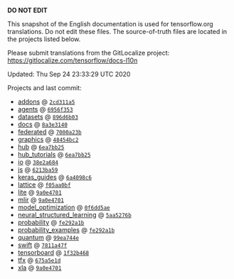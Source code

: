 __DO NOT EDIT__

This snapshot of the English documentation is used for tensorflow.org
translations. Do not edit these files. The source-of-truth files are located in
the projects listed below.

Please submit translations from the GitLocalize project: https://gitlocalize.com/tensorflow/docs-l10n

Updated: Thu Sep 24 23:33:29 UTC 2020

Projects and last commit:

- [addons](https://github.com/tensorflow/addons/tree/master/docs) @ <a href='https://github.com/tensorflow/addons/commit/2cd311a51af4bf0da5466f7ea2085f4c2fb2f9af'><code>2cd311a5</code></a>
- [agents](https://github.com/tensorflow/agents/tree/master/docs) @ <a href='https://github.com/tensorflow/agents/commit/6956f35362073543b89bf2d1e89f553730c11fae'><code>6956f353</code></a>
- [datasets](https://github.com/tensorflow/datasets/tree/master/docs) @ <a href='https://github.com/tensorflow/datasets/commit/896d6b03bb358cbaf57a5565b9660ca2509af5e1'><code>896d6b03</code></a>
- [docs](https://github.com/tensorflow/docs/tree/master/site/en) @ <a href='https://github.com/tensorflow/docs/commit/8a3e3140d465d0d31e1ad12bb2e33cd1e6057940'><code>8a3e3140</code></a>
- [federated](https://github.com/tensorflow/federated/tree/master/docs) @ <a href='https://github.com/tensorflow/federated/commit/7000a23bca875aaa490693ccf8373646070e885d'><code>7000a23b</code></a>
- [graphics](https://github.com/tensorflow/graphics/tree/master/tensorflow_graphics/g3doc) @ <a href='https://github.com/tensorflow/graphics/commit/48454bc297e4b7b59e1fac8b4cc92058e1d7642e'><code>48454bc2</code></a>
- [hub](https://github.com/tensorflow/hub/tree/master/docs) @ <a href='https://github.com/tensorflow/hub/commit/6ea7bb25fe15a53b69245d2785b3efd064963ebc'><code>6ea7bb25</code></a>
- [hub_tutorials](https://github.com/tensorflow/hub/tree/master/examples/colab) @ <a href='https://github.com/tensorflow/hub/commit/6ea7bb25fe15a53b69245d2785b3efd064963ebc'><code>6ea7bb25</code></a>
- [io](https://github.com/tensorflow/io/tree/master/docs) @ <a href='https://github.com/tensorflow/io/commit/38e2a6840c8fac7e3082aa1d4bfc6f49ec003f8e'><code>38e2a684</code></a>
- [js](https://github.com/tensorflow/tfjs-website/tree/master/docs) @ <a href='https://github.com/tensorflow/tfjs-website/commit/6213ba596d55a9e54cd6bf98706c28d42974b775'><code>6213ba59</code></a>
- [keras_guides](https://github.com/keras-team/keras-io/tree/master/tf) @ <a href='https://github.com/keras-team/keras-io/commit/6a4098c6cd13ca35d00fdd2ec72822819c819f82'><code>6a4098c6</code></a>
- [lattice](https://github.com/tensorflow/lattice/tree/master/docs) @ <a href='https://github.com/tensorflow/lattice/commit/f05aa0bf2e85756f7a5f49f1378f0d1e428bea2d'><code>f05aa0bf</code></a>
- [lite](https://github.com/tensorflow/tensorflow/tree/master/tensorflow/lite/g3doc) @ <a href='https://github.com/tensorflow/tensorflow/commit/9a0e4701dfd2817e90cead366892777c0b77ee97'><code>9a0e4701</code></a>
- [mlir](https://github.com/tensorflow/tensorflow/tree/master/tensorflow/compiler/mlir/g3doc) @ <a href='https://github.com/tensorflow/tensorflow/commit/9a0e4701dfd2817e90cead366892777c0b77ee97'><code>9a0e4701</code></a>
- [model_optimization](https://github.com/tensorflow/model-optimization/tree/master/tensorflow_model_optimization/g3doc) @ <a href='https://github.com/tensorflow/model-optimization/commit/0f6dd5aeb818c5f61123fc1d5642435ea0f5cd70'><code>0f6dd5ae</code></a>
- [neural_structured_learning](https://github.com/tensorflow/neural-structured-learning/tree/master/g3doc) @ <a href='https://github.com/tensorflow/neural-structured-learning/commit/5aa5276be40c70347c1aef76d7774e3f16572085'><code>5aa5276b</code></a>
- [probability](https://github.com/tensorflow/probability/tree/master/tensorflow_probability/g3doc) @ <a href='https://github.com/tensorflow/probability/commit/fe292a1b27038200156cf33ce556117cfb607323'><code>fe292a1b</code></a>
- [probability_examples](https://github.com/tensorflow/probability/tree/master/tensorflow_probability/examples/jupyter_notebooks) @ <a href='https://github.com/tensorflow/probability/commit/fe292a1b27038200156cf33ce556117cfb607323'><code>fe292a1b</code></a>
- [quantum](https://github.com/tensorflow/quantum/tree/master/docs) @ <a href='https://github.com/tensorflow/quantum/commit/99ea744eec0b7f01a23eabaa70789cca6d6c0169'><code>99ea744e</code></a>
- [swift](https://github.com/tensorflow/swift/tree/master/docs/site) @ <a href='https://github.com/tensorflow/swift/commit/7811a47f833f944982f6dc04301413854d76953b'><code>7811a47f</code></a>
- [tensorboard](https://github.com/tensorflow/tensorboard/tree/master/docs) @ <a href='https://github.com/tensorflow/tensorboard/commit/1f32b468efc588d74e9561b106a1eb7c9a9ba556'><code>1f32b468</code></a>
- [tfx](https://github.com/tensorflow/tfx/tree/master/docs) @ <a href='https://github.com/tensorflow/tfx/commit/675a5e1d1c2c3e095b9e12ea95700da21c5ebd69'><code>675a5e1d</code></a>
- [xla](https://github.com/tensorflow/tensorflow/tree/master/tensorflow/compiler/xla/g3doc) @ <a href='https://github.com/tensorflow/tensorflow/commit/9a0e4701dfd2817e90cead366892777c0b77ee97'><code>9a0e4701</code></a>

